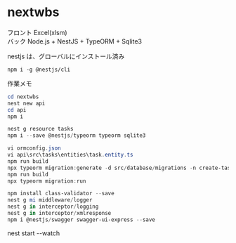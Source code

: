 # nextwbs
フロント Excel(xlsm)  
バック Node.js + NestJS + TypeORM + Sqlite3  


nestjs は、グローバルにインストール済み
```
npm i -g @nestjs/cli
```

作業メモ
```powershell
cd nextwbs
nest new api
cd api
npm i

nest g resource tasks
npm i --save @nestjs/typeorm typeorm sqlite3
```

```powershell
vi ormconfig.json
vi api\src\tasks\entities\task.entity.ts
npm run build
npx typeorm migration:generate -d src/database/migrations -n create-tasks
npm run build
npx typeorm migration:run
```

```powershell
npm install class-validator --save
nest g mi middleware/logger
nest g in interceptor/logging
nest g in interceptor/xmlresponse
npm i @nestjs/swagger swagger-ui-express --save
```


nest start --watch
